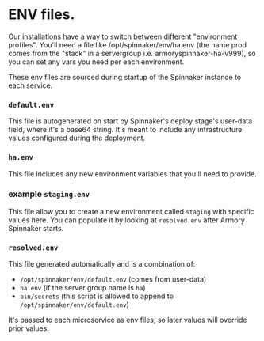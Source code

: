 # ENV files.
Our installations have a way to switch between different "environment profiles".
You'll need a file like /opt/spinnaker/env/ha.env (the name prod comes from the "stack" in a servergroup i.e. armoryspinnaker-ha-v999), so you can set any vars you need per each environment.

These env files are sourced during startup of the Spinnaker instance to each service.

### `default.env`
This file is autogenerated on start by Spinnaker's deploy stage's user-data field, where it's a base64 string. It's meant to include any infrastructure values configured during the deployment.

### `ha.env`
This file includes any new environment variables that you'll need to provide. 

### example `staging.env`
This file allow you to create a new environment called `staging` with specific values here. You can populate it by looking at `resolved.env` after Armory Spinnaker starts.

### `resolved.env`
This file generated automatically and is a combination of:
- `/opt/spinnaker/env/default.env` (comes from user-data) 
- `ha.env` (if the server group name is `ha`)
- `bin/secrets` (this script is allowed to append to `/opt/spinnaker/env/default.env`)

It's passed to each microservice as env files, so later values will override prior values.
